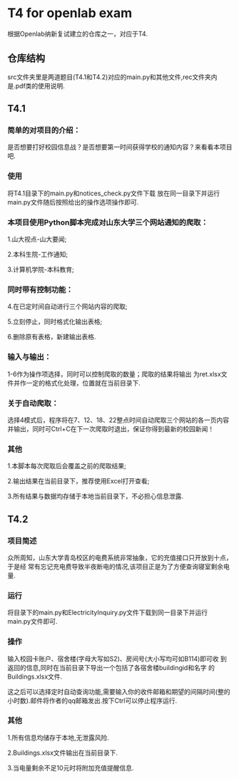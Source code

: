 # T4 for openlab exam

根据Openlab纳新复试建立的仓库之一，对应于T4.

## 仓库结构

src文件夹里是两道题目(T4.1和T4.2)对应的main.py和其他文件,rec文件夹内是.pdf类的使用说明.

## T4.1

### 简单的对项目的介绍：  

是否想要打好校园信息战？是否想要第一时间获得学校的通知内容？来看看本项目吧.


### 使用

将T4.1目录下的main.py和notices_check.py文件下载
放在同一目录下并运行main.py文件随后按照给出的操作选项操作即可.

### 本项目使用Python脚本完成对山东大学三个网站通知的爬取：

1.山大视点-山大要闻;

2.本科生院-工作通知;

3.计算机学院-本科教育;

### 同时带有控制功能：

4.在已定时间自动进行三个网站内容的爬取;

5.立刻停止，同时格式化输出表格;

6.删除原有表格，新建输出表格.

### 输入与输出：

1-6作为操作项选择，同时可以控制爬取的数量；爬取的结果将输出
为ret.xlsx文件并作一定的格式化处理，位置就在当前目录下.


### 关于自动爬取：

选择4模式后，程序将在7、12、18、22整点时间自动爬取三个网站的各一页内容并输出，同时可Ctrl+C在下一次爬取时退出，保证你得到最新的校园新闻！

### 其他

1.本脚本每次爬取后会覆盖之前的爬取结果;

2.输出结果在当前目录下，推荐使用Excel打开查看;

3.所有结果与数据均存储于本地当前目录下，不必担心信息泄露.

## T4.2

### 项目简述

众所周知，山东大学青岛校区的电费系统非常抽象，它的充值接口只开放到十点，于是经
常有忘记充电费导致半夜断电的情况,该项目正是为了方便查询寝室剩余电量.

### 运行

将目录下的main.py和ElectricityInquiry.py文件下载到同一目录下并运行
main.py文件即可.

### 操作

输入校园卡账户、宿舍楼(字母大写如S2)、房间号(大小写均可如B114)即可收
到返回的信息,同时在当前目录下导出一个包括了各宿舍楼buildingid和名字
的Buildings.xlsx文件.

这之后可以选择定时自动查询功能,需要输入你的收件邮箱和期望的间隔时间(整的
小时数).邮件将作者的qq邮箱发出.按下Ctrl可以停止程序运行.

### 其他

1.所有信息均储存于本地,无泄露风险.

2.Buildings.xlsx文件输出在当前目录下.

3.当电量剩余不足10元时将附加充值提醒信息.
